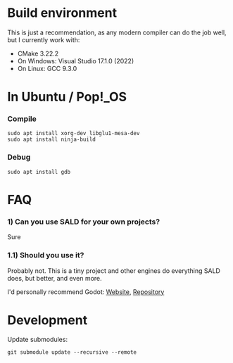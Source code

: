 # Build environment

This is just a recommendation, as any modern compiler can do the job well, but I currently work with:

* CMake 3.22.2
* On Windows: Visual Studio 17.1.0 (2022)
* On Linux: GCC 9.3.0

# In Ubuntu / Pop!_OS

### Compile

    sudo apt install xorg-dev libglu1-mesa-dev
	sudo apt install ninja-build

### Debug

    sudo apt install gdb
 
# FAQ

### 1) Can you use SALD for your own projects?

Sure

### 1.1) Should you use it?

Probably not. This is a tiny project and other engines do everything SALD does, but better, and even more. 

I'd personally recommend Godot: [Website](https://godotengine.org/), [Repository](https://github.com/godotengine/godot)
 
# Development

Update submodules:
 
    git submodule update --recursive --remote   

